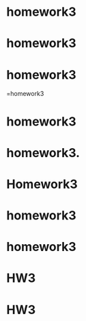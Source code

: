 # homework3
# homework3
# homework3
=homework3
# homework3
# homework3.
# Homework3
# homework3
# homework3
# HW3
# HW3
